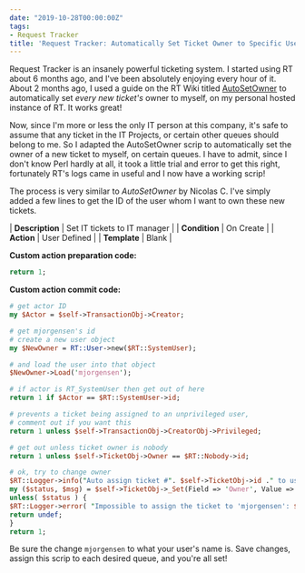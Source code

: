 ```yaml
---
date: "2019-10-28T00:00:00Z"
tags:
- Request Tracker
title: 'Request Tracker: Automatically Set Ticket Owner to Specific User'
---
```


Request Tracker is an insanely powerful ticketing system. I started
using RT about 6 months ago, and I've been absolutely enjoying every
hour of it. About 2 months ago, I used a guide on the RT Wiki titled
[AutoSetOwner](https://rt-wiki.bestpractical.com/wiki/AutoSetOwner) to
automatically set *every new ticket's* owner to myself, on my personal
hosted instance of RT. It works great!

Now, since I'm more or less the only IT person at this company, it's
safe to assume that any ticket in the IT Projects, or certain other
queues should belong to me. So I adapted the AutoSetOwner scrip to
automatically set the owner of a new ticket to myself, on certain
queues. I have to admit, since I don't know Perl hardly at all, it took
a little trial and error to get this right, fortunately RT's logs came
in useful and I now have a working scrip!

The process is very similar to *AutoSetOwner* by Nicolas C. I've simply
added a few lines to get the ID of the user whom I want to own these new
tickets.

| **Description** | Set IT tickets to IT manager |
| **Condition**   | On Create                    |
| **Action**      | User Defined                 |
| **Template**    | Blank                        |

**Custom action preparation code:**

```perl
return 1;
```

**Custom action commit code:**

```perl
# get actor ID
my $Actor = $self->TransactionObj->Creator;

# get mjorgensen's id
# create a new user object
my $NewOwner = RT::User->new($RT::SystemUser);

# and load the user into that object
$NewOwner->Load('mjorgensen');

# if actor is RT_SystemUser then get out of here
return 1 if $Actor == $RT::SystemUser->id;

# prevents a ticket being assigned to an unprivileged user,
# comment out if you want this
return 1 unless $self->TransactionObj->CreatorObj->Privileged;

# get out unless ticket owner is nobody
return 1 unless $self->TicketObj->Owner == $RT::Nobody->id;

# ok, try to change owner
$RT::Logger->info("Auto assign ticket #". $self->TicketObj->id ." to user #". $NewOwner->id );
my ($status, $msg) = $self->TicketObj->_Set(Field => 'Owner', Value => $NewOwner->id, RecordTransaction => 0);
unless( $status ) {
$RT::Logger->error( "Impossible to assign the ticket to 'mjorgensen': $msg" );
return undef;
}
return 1;
```

Be sure the change `mjorgensen` to what your user's name is. Save
changes, assign this scrip to each desired queue, and you're all
set!
